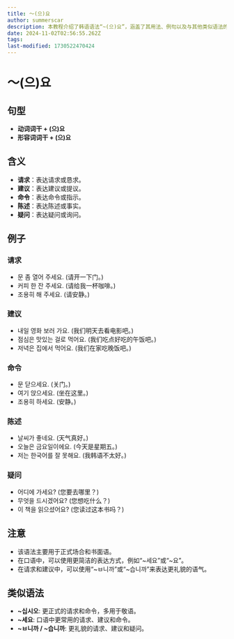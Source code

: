 ```yaml
---
title: 〜(으)요
author: summerscar
description: 本教程介绍了韩语语法“~(으)요”，涵盖了其用法、例句以及与其他类似语法的区别。教程内容详细，适合韩语初学者学习。
date: 2024-11-02T02:56:55.262Z
tags:
last-modified: 1730522470424
---
```


# 〜(으)요

## 句型

* **动词词干 + (으)요** 
* **形容词词干 + (으)요**

## 含义

* **请求**：表达请求或恳求。
* **建议**：表达建议或提议。
* **命令**：表达命令或指示。
* **陈述**：表达陈述或事实。
* **疑问**：表达疑问或询问。

## 例子

### 请求

* <Speak>문 좀 열어 주세요.</Speak>  (请开一下门。)
* <Speak>커피 한 잔 주세요.</Speak> (请给我一杯咖啡。)
* <Speak>조용히 해 주세요.</Speak>  (请安静。)

### 建议

* <Speak>내일 영화 보러 가요.</Speak> (我们明天去看电影吧。)
* <Speak>점심은 맛있는 걸로 먹어요.</Speak> (我们吃点好吃的午饭吧。)
* <Speak>저녁은 집에서 먹어요.</Speak> (我们在家吃晚饭吧。)

### 命令

* <Speak>문 닫으세요.</Speak> (关门。)
* <Speak>여기 앉으세요.</Speak> (坐在这里。)
* <Speak>조용히 하세요.</Speak> (安静。)

### 陈述

* <Speak>날씨가 좋네요.</Speak> (天气真好。)
* <Speak>오늘은 금요일이에요.</Speak> (今天是星期五。)
* <Speak>저는 한국어를 잘 못해요.</Speak> (我韩语不太好。)

### 疑问

* <Speak>어디에 가세요?</Speak> (您要去哪里？)
* <Speak>무엇을 드시겠어요?</Speak> (您想吃什么？)
* <Speak>이 책을 읽으셨어요?</Speak> (您读过这本书吗？)

## 注意

* 该语法主要用于正式场合和书面语。
* 在口语中，可以使用更简洁的表达方式，例如“~세요”或“~요”。
* 在请求和建议中，可以使用“~ㅂ니까”或“~습니까”来表达更礼貌的语气。

## 类似语法

* **~십시오**: 更正式的请求和命令，多用于敬语。
* **~세요**: 口语中更常用的请求、建议和命令。
* **~ㅂ니까 / ~습니까**:  更礼貌的请求、建议和疑问。
